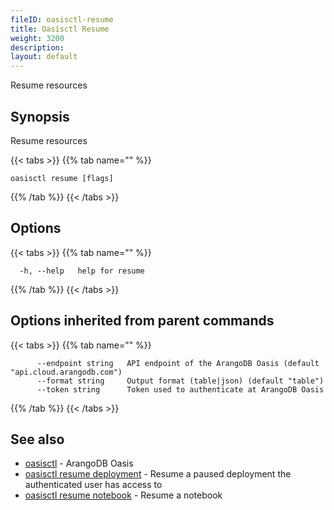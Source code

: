 ```yaml
---
fileID: oasisctl-resume
title: Oasisctl Resume
weight: 3200
description: 
layout: default
---
```

Resume resources

## Synopsis

Resume resources

{{< tabs >}}
{{% tab name="" %}}
```
oasisctl resume [flags]
```
{{% /tab %}}
{{< /tabs >}}

## Options

{{< tabs >}}
{{% tab name="" %}}
```
  -h, --help   help for resume
```
{{% /tab %}}
{{< /tabs >}}

## Options inherited from parent commands

{{< tabs >}}
{{% tab name="" %}}
```
      --endpoint string   API endpoint of the ArangoDB Oasis (default "api.cloud.arangodb.com")
      --format string     Output format (table|json) (default "table")
      --token string      Token used to authenticate at ArangoDB Oasis
```
{{% /tab %}}
{{< /tabs >}}

## See also

* [oasisctl](../oasisctl-options)	 - ArangoDB Oasis
* [oasisctl resume deployment](oasisctl-resume-deployment)	 - Resume a paused deployment the authenticated user has access to
* [oasisctl resume notebook](oasisctl-resume-notebook)	 - Resume a notebook

